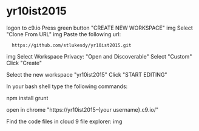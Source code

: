 # yr10ist2015


  logon to c9.io
  Press green button "CREATE NEW WORKSPACE"
  img
  Select "Clone From URL"
  img
  Paste the following url: 

```
  https://github.com/stlukesdy/yr10ist2015.git
```

img
Select Workspace Privacy: "Open and Discoverable"
Select "Custom"
Click "Create"

Select the new workspace "yr10ist2015"
Click "START EDITING"

In your bash shell type the following commands:

  npm install
  grunt

open in chrome "https://yr10ist2015-{your username}.c9.io/"

Find the code files in cloud 9 file explorer:
img
